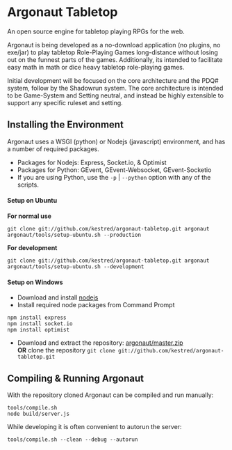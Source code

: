 Argonaut Tabletop
========

An open source engine for tabletop playing RPGs for the web.

Argonaut is being developed as a no-download application (no plugins, no exe/jar) to play tabletop Role-Playing Games long-distance without losing out on the funnest parts of the games. Additionally, its intended to facilitate easy math in math or dice heavy tabletop role-playing games.

Initial development will be focused on the core architecture and the PDQ# system, follow by the Shadowrun system.
The core architecture is intended to be Game-System and Setting neutral, and instead be highly extensible to support any specific ruleset and setting.

## Installing the Environment

Argonaut uses a WSGI (python) or Nodejs (javascript) environment, and has a number of required packages.
* Packages for Nodejs: Express, Socket.io, & Optimist
* Packages for Python: GEvent, GEvent-Websocket, GEvent-Socketio
* If you are using Python, use the `-p` | `--python` option with any of the scripts.

#### Setup on Ubuntu

**For normal use**
```
git clone git://github.com/kestred/argonaut-tabletop.git argonaut
argonaut/tools/setup-ubuntu.sh --production
```
**For development**
```
git clone git://github.com/kestred/argonaut-tabletop.git argonaut
argonaut/tools/setup-ubuntu.sh --development
```

#### Setup on Windows

* Download and install [nodejs](http://nodejs.org/)
* Install required node packages from Command Prompt

```
npm install express
npm install socket.io
npm install optimist
```
* Download and extract the repository:
[argonaut/master.zip](https://github.com/kestred/argonaut-tabletop/archive/master.zip)  
**OR** clone the repository `git clone git://github.com/kestred/argonaut-tabletop.git`


## Compiling & Running Argonaut

With the repository cloned Argonaut can be compiled and run manually:
```
tools/compile.sh
node build/server.js
```

While developing it is often convenient to autorun the server:
```
tools/compile.sh --clean --debug --autorun
```

